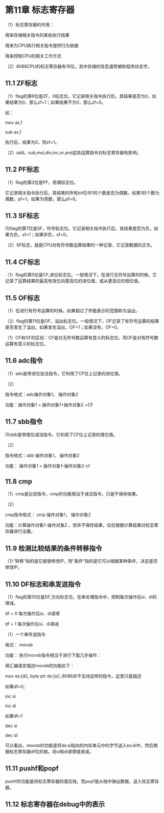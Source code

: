 # 第11章	标志寄存器

（1）标志寄存器的作用：

用来存储相关指令的某些执行结果

用来为CPU执行相关指令提供行为依据

用来控制CPU的相关工作方式

（2）8086CPU的标志寄存器有16位，其中存储的信息通常被称程序状态字。

## 11.1 ZF标志

（1）flag的第6位是ZF，0标志位。它记录相关指令执行后，其结果是否为0。如果结果为0，那么zf=1；如果结果不为0，那么zf=0。

如：

mov ax,1

sub	ax,1

执行后，结果为0，则zf=1。

（2）add，sub,mul,div,inc,or,and这些运算指令对标志寄存器有影响。

## 11.2 PF标志

（1）flag的第2位是PF，奇偶标志位。

它记录相关指令执行后，其结果的所有bit位中1的个数是否为偶数。如果1的个数为偶数，pf=1，如果为奇数，那么pf=0。

## 11.3 SF标志

(1)falg的第7位是SF，符号标志位。它记录相关指令执行后，其结果是否为负。如果为负，sf=1；如果非负，sf=0。

（2）SF标志，就是CPU对有符号数运算结果的一种记录，它记录数据的正负。

## 11.4 CF标志

（1）flag的第0位是CF,进位标志位。一般情况下，在进行无符号运算的时候，它记录了运算结果的最高有效位向更高位的进位值，或从更高位的借位值。

## 11.5 OF标志

（1）在进行有符号运算的时候，如果超过了所能表示的范围称为溢出。

（2）flag的第11位是OF，溢出标志位。一般情况下，OF记录了有符号运算的结果是否发生了溢出。如果发生溢出，OF=1；如果没有，OF=0。

（1）CF和OF的区别：CF是对无符号数运算有意义的标志位，而OF是对有符号数运算有意义的标志位。

##   11.6 adc指令      

（1）adc是带进位加法指令，它利用了CF位上记录的进位值。

（2）

指令格式：adc操作对象1， 操作对象2

功能：操作对象1 = 操作对象1+操作对象2 +CF



## 11.7 sbb指令

(1)sbb是带借位减法指令，它利用了CF位上记录的借位值。

（2）

指令格式：sbb 操作对象1， 操作对象2

功能： 操作对象1 = 操作对象1-操作对象2-cf

## 11.8 cmp

（1）cmp是比较指令，cmp的功能相当于减法指令，只是不保存结果。

（2）

cmp指令格式： cmp 操作对象1， 操作对象2

功能：计算操作对象1-操作对象2 ，但并不保存结果，仅仅根据计算结果对标志寄存器进行设置。

## 11.9 检测比较结果的条件转移指令

（1）”转移“指的是它能够修改IP，而”条件“指的是它可以根据某种条件，决定是否修改IP。



## 11.10 DF标志和串发送指令

（1）flag的第10位是DF,方向标志位。在串处理指令中，控制每次操作后si、di的增减。

df = 0	每次操作后si、di递增

df = 1	每次操作后si、di递减

（1）一个串传送指令

格式：	movsb

功能：	执行movsb指令相当于进行下面几步操作：

用汇编语言描述movsb的功能如下：

mov	es:[di], byte ptr ds:[si]	;8086并不支持这样的指令，这里只是描述

如果df=0;

inc si

inc di

如果df=1

dec si

dec di

可以看出，movsb的功能是将ds:si指向的内存单元中的字节送入es:di中，然后根据标志寄存器df位的值。将si和di递增或递减。



## 11.11 pushf和popf

​	pushf的功能是将标志寄存器的值压栈，而popf是从栈中弹出数据，送入标志寄存器。



## 11.12 标志寄存器在debug中的表示

